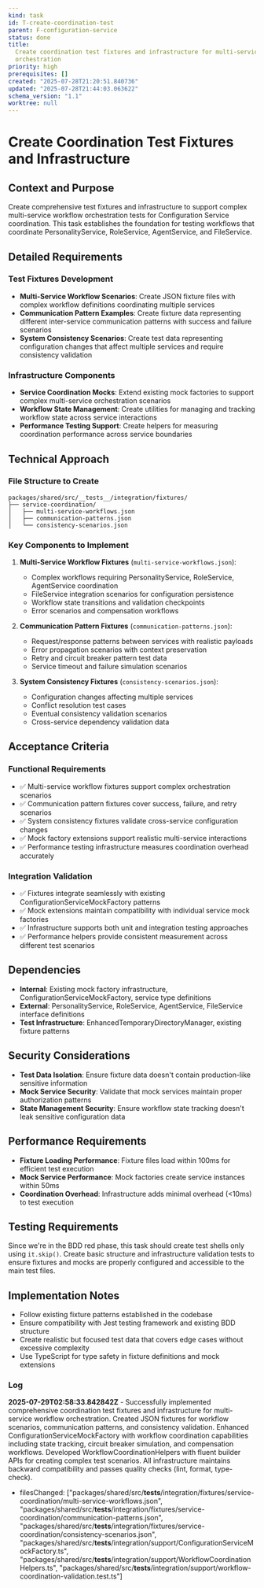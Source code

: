 ```yaml
---
kind: task
id: T-create-coordination-test
parent: F-configuration-service
status: done
title:
  Create coordination test fixtures and infrastructure for multi-service workflow
  orchestration
priority: high
prerequisites: []
created: "2025-07-28T21:20:51.840736"
updated: "2025-07-28T21:44:03.063622"
schema_version: "1.1"
worktree: null
---
```


# Create Coordination Test Fixtures and Infrastructure

## Context and Purpose

Create comprehensive test fixtures and infrastructure to support complex multi-service workflow orchestration tests for Configuration Service coordination. This task establishes the foundation for testing workflows that coordinate PersonalityService, RoleService, AgentService, and FileService.

## Detailed Requirements

### Test Fixtures Development

- **Multi-Service Workflow Scenarios**: Create JSON fixture files with complex workflow definitions coordinating multiple services
- **Communication Pattern Examples**: Create fixture data representing different inter-service communication patterns with success and failure scenarios
- **System Consistency Scenarios**: Create test data representing configuration changes that affect multiple services and require consistency validation

### Infrastructure Components

- **Service Coordination Mocks**: Extend existing mock factories to support complex multi-service orchestration scenarios
- **Workflow State Management**: Create utilities for managing and tracking workflow state across service interactions
- **Performance Testing Support**: Create helpers for measuring coordination performance across service boundaries

## Technical Approach

### File Structure to Create

```
packages/shared/src/__tests__/integration/fixtures/
├── service-coordination/
│   ├── multi-service-workflows.json
│   ├── communication-patterns.json
│   └── consistency-scenarios.json
```

### Key Components to Implement

1. **Multi-Service Workflow Fixtures** (`multi-service-workflows.json`):
   - Complex workflows requiring PersonalityService, RoleService, AgentService coordination
   - FileService integration scenarios for configuration persistence
   - Workflow state transitions and validation checkpoints
   - Error scenarios and compensation workflows

2. **Communication Pattern Fixtures** (`communication-patterns.json`):
   - Request/response patterns between services with realistic payloads
   - Error propagation scenarios with context preservation
   - Retry and circuit breaker pattern test data
   - Service timeout and failure simulation scenarios

3. **System Consistency Fixtures** (`consistency-scenarios.json`):
   - Configuration changes affecting multiple services
   - Conflict resolution test cases
   - Eventual consistency validation scenarios
   - Cross-service dependency validation data

## Acceptance Criteria

### Functional Requirements

- ✅ Multi-service workflow fixtures support complex orchestration scenarios
- ✅ Communication pattern fixtures cover success, failure, and retry scenarios
- ✅ System consistency fixtures validate cross-service configuration changes
- ✅ Mock factory extensions support realistic multi-service interactions
- ✅ Performance testing infrastructure measures coordination overhead accurately

### Integration Validation

- ✅ Fixtures integrate seamlessly with existing ConfigurationServiceMockFactory patterns
- ✅ Mock extensions maintain compatibility with individual service mock factories
- ✅ Infrastructure supports both unit and integration testing approaches
- ✅ Performance helpers provide consistent measurement across different test scenarios

## Dependencies

- **Internal**: Existing mock factory infrastructure, ConfigurationServiceMockFactory, service type definitions
- **External**: PersonalityService, RoleService, AgentService, FileService interface definitions
- **Test Infrastructure**: EnhancedTemporaryDirectoryManager, existing fixture patterns

## Security Considerations

- **Test Data Isolation**: Ensure fixture data doesn't contain production-like sensitive information
- **Mock Service Security**: Validate that mock services maintain proper authorization patterns
- **State Management Security**: Ensure workflow state tracking doesn't leak sensitive configuration data

## Performance Requirements

- **Fixture Loading Performance**: Fixture files load within 100ms for efficient test execution
- **Mock Service Performance**: Mock factories create service instances within 50ms
- **Coordination Overhead**: Infrastructure adds minimal overhead (<10ms) to test execution

## Testing Requirements

Since we're in the BDD red phase, this task should create test shells only using `it.skip()`. Create basic structure and infrastructure validation tests to ensure fixtures and mocks are properly configured and accessible to the main test files.

## Implementation Notes

- Follow existing fixture patterns established in the codebase
- Ensure compatibility with Jest testing framework and existing BDD structure
- Create realistic but focused test data that covers edge cases without excessive complexity
- Use TypeScript for type safety in fixture definitions and mock extensions

### Log

**2025-07-29T02:58:33.842842Z** - Successfully implemented comprehensive coordination test fixtures and infrastructure for multi-service workflow orchestration. Created JSON fixtures for workflow scenarios, communication patterns, and consistency validation. Enhanced ConfigurationServiceMockFactory with workflow coordination capabilities including state tracking, circuit breaker simulation, and compensation workflows. Developed WorkflowCoordinationHelpers with fluent builder APIs for creating complex test scenarios. All infrastructure maintains backward compatibility and passes quality checks (lint, format, type-check).

- filesChanged: ["packages/shared/src/__tests__/integration/fixtures/service-coordination/multi-service-workflows.json", "packages/shared/src/__tests__/integration/fixtures/service-coordination/communication-patterns.json", "packages/shared/src/__tests__/integration/fixtures/service-coordination/consistency-scenarios.json", "packages/shared/src/__tests__/integration/support/ConfigurationServiceMockFactory.ts", "packages/shared/src/__tests__/integration/support/WorkflowCoordinationHelpers.ts", "packages/shared/src/__tests__/integration/support/workflow-coordination-validation.test.ts"]
